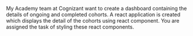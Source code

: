 
My Academy team at Cognizant want to create a dashboard containing the details of ongoing and completed cohorts. A react application is created which displays the detail of the cohorts using react component. You are assigned the task of styling these react components.
